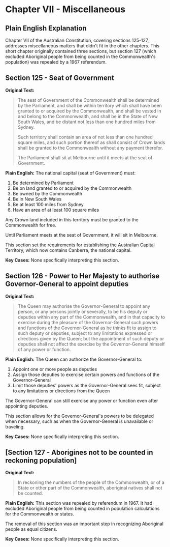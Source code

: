 # Chapter VII - Miscellaneous

## Plain English Explanation

Chapter VII of the Australian Constitution, covering sections 125-127, addresses miscellaneous matters that didn't fit in the other chapters. This short chapter originally contained three sections, but section 127 (which excluded Aboriginal people from being counted in the Commonwealth's population) was repealed by a 1967 referendum.

## Section 125 - Seat of Government

**Original Text:**
> The seat of Government of the Commonwealth shall be determined by the Parliament, and shall be within territory which shall have been granted to or acquired by the Commonwealth, and shall be vested in and belong to the Commonwealth, and shall be in the State of New South Wales, and be distant not less than one hundred miles from Sydney.
> 
> Such territory shall contain an area of not less than one hundred square miles, and such portion thereof as shall consist of Crown lands shall be granted to the Commonwealth without any payment therefor.
> 
> The Parliament shall sit at Melbourne until it meets at the seat of Government.

**Plain English:**
The national capital (seat of Government) must:
1. Be determined by Parliament
2. Be on land granted to or acquired by the Commonwealth
3. Be owned by the Commonwealth
4. Be in New South Wales
5. Be at least 100 miles from Sydney
6. Have an area of at least 100 square miles

Any Crown land included in this territory must be granted to the Commonwealth for free.

Until Parliament meets at the seat of Government, it will sit in Melbourne.

This section set the requirements for establishing the Australian Capital Territory, which now contains Canberra, the national capital.

**Key Cases:**
None specifically interpreting this section.

## Section 126 - Power to Her Majesty to authorise Governor-General to appoint deputies

**Original Text:**
> The Queen may authorise the Governor-General to appoint any person, or any persons jointly or severally, to be his deputy or deputies within any part of the Commonwealth, and in that capacity to exercise during the pleasure of the Governor-General such powers and functions of the Governor-General as he thinks fit to assign to such deputy or deputies, subject to any limitations expressed or directions given by the Queen; but the appointment of such deputy or deputies shall not affect the exercise by the Governor-General himself of any power or function.

**Plain English:**
The Queen can authorize the Governor-General to:
1. Appoint one or more people as deputies
2. Assign those deputies to exercise certain powers and functions of the Governor-General
3. Limit those deputies' powers as the Governor-General sees fit, subject to any limitations or directions from the Queen

The Governor-General can still exercise any power or function even after appointing deputies.

This section allows for the Governor-General's powers to be delegated when necessary, such as when the Governor-General is unavailable or traveling.

**Key Cases:**
None specifically interpreting this section.

## [Section 127 - Aborigines not to be counted in reckoning population]

**Original Text:**
> In reckoning the numbers of the people of the Commonwealth, or of a State or other part of the Commonwealth, aboriginal natives shall not be counted.

**Plain English:**
This section was repealed by referendum in 1967. It had excluded Aboriginal people from being counted in population calculations for the Commonwealth or states.

The removal of this section was an important step in recognizing Aboriginal people as equal citizens.

**Key Cases:**
None specifically interpreting this section.
